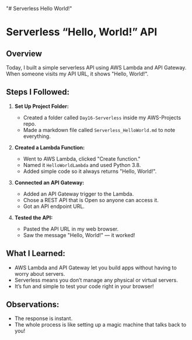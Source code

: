 "# Serverless Hello World!" 

# Serverless “Hello, World!” API

## Overview
Today, I built a simple serverless API using AWS Lambda and API Gateway. When someone visits my API URL, it shows "Hello, World!".

## Steps I Followed:

1. **Set Up Project Folder:**
   - Created a folder called `Day16-Serverless` inside my AWS-Projects repo.
   - Made a markdown file called `Serverless_HelloWorld.md` to note everything.

2. **Created a Lambda Function:**
   - Went to AWS Lambda, clicked "Create function."
   - Named it `HelloWorldLambda` and used Python 3.8.
   - Added simple code so it always returns "Hello, World!".

3. **Connected an API Gateway:**
   - Added an API Gateway trigger to the Lambda.
   - Chose a REST API that is Open so anyone can access it.
   - Got an API endpoint URL.

4. **Tested the API:**
   - Pasted the API URL in my web browser.
   - Saw the message "Hello, World!" — it worked!

## What I Learned:
- AWS Lambda and API Gateway let you build apps without having to worry about servers.
- Serverless means you don’t manage any physical or virtual servers.
- It’s fun and simple to test your code right in your browser!

## Observations:
- The response is instant.
- The whole process is like setting up a magic machine that talks back to you!
